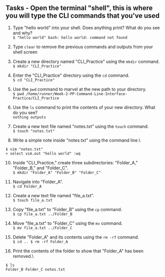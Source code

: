 ## Tasks - Open the terminal "shell", this is where you will type the CLI commands that you've used

1. Type "hello world" into your shell. Does anything print? What do you see and why?\
   `$ "hello world" bash: hello world: command not found`
   
3. Type `clear` to remove the previous commands and outputs from your shell screen
4. Create a new directory named "CLI_Practice" using the `mkdir` command.\
  `$ mkdir "CLI_Practice"`

5. Enter the "CLI_Practice" directory using the `cd` command.\
  `$ cd "CLI_Practice"`

6. Use the `pwd` command to marvel at the new path to your directory.\
  `$ pwd /home/runner/Week-2-PP-Command-Line-Interface-Practice/CLI_Practice`

7. Use the `ls` command to print the contents of your new directory. What do you see?\
  `nothing outputs`

8. Create a new text file named "notes.txt" using the `touch` command.\
  `$ touch "notes.txt"`

9. Write a simple note inside "notes.txt" using the command line.\
  ```
  $ vim "notes.txt"
  > select vim.out "hello world" :wq
  ```

10. Inside "CLI_Practice," create three subdirectories: "Folder_A," "Folder_B," and "Folder_C".\
  `$ mkdir "Folder_A" "Folder_B" "Folder_C"`

11. Navigate into "Folder_A".\
  `$ cd Folder_A`

12. Create a new text file named "file_a.txt".\
  `$ touch file_a.txt`

13. Copy "file_a.txt" to "Folder_B" using the `cp` command.\
  `$ cp file_a.txt ../Folder_B`

14. Move "file_a.txt" to "Folder_C" using the `mv` command.\
  `$ mv file_a.txt ../Folder_C`

15. Delete "Folder_A" and its contents using the `rm -rf` command.\
  `$ cd .. $ rm -rf Folder_A`

16. Print the contents of the folder to show that "Folder_A" has been removed.\
  ```
  $ ls
  Folder_B Folder_C notes.txt
  ```
